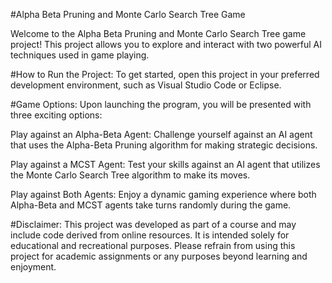 #Alpha Beta Pruning and Monte Carlo Search Tree Game

Welcome to the Alpha Beta Pruning and Monte Carlo Search Tree game project! This project allows you to explore and interact with two powerful AI techniques used in game playing.

#How to Run the Project:
To get started, open this project in your preferred development environment, such as Visual Studio Code or Eclipse.

#Game Options:
Upon launching the program, you will be presented with three exciting options:

Play against an Alpha-Beta Agent: Challenge yourself against an AI agent that uses the Alpha-Beta Pruning algorithm for making strategic decisions.

Play against a MCST Agent: Test your skills against an AI agent that utilizes the Monte Carlo Search Tree algorithm to make its moves.

Play against Both Agents: Enjoy a dynamic gaming experience where both Alpha-Beta and MCST agents take turns randomly during the game.

#Disclaimer:
This project was developed as part of a course and may include code derived from online resources. It is intended solely for educational and recreational purposes. Please refrain from using this project for academic assignments or any purposes beyond learning and enjoyment.

